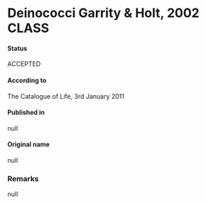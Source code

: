 Deinococci Garrity & Holt, 2002 CLASS
=======

#### Status
ACCEPTED

#### According to
The Catalogue of Life, 3rd January 2011

#### Published in
null

#### Original name
null

### Remarks
null